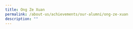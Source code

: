 ```yaml
---
title: Ong Ze Xuan
permalink: /about-us/achievements/our-alumni/ong-ze-xuan
description: ""
---
```

